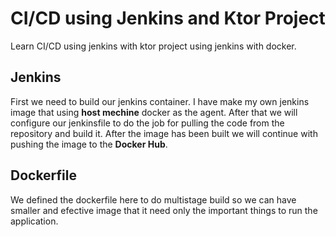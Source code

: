 # CI/CD using Jenkins and Ktor Project
Learn CI/CD using jenkins with ktor project using jenkins with docker.

## Jenkins
First we need to build our jenkins container. 
I have make my own jenkins image that using **host mechine** docker as the agent. 
After that we will configure our jenkinsfile to do the job for pulling the code from the repository and build it.
After the image has been built we will continue with pushing the image to the **Docker Hub**.

## Dockerfile
We defined the dockerfile here to do multistage build so we can have smaller and efective image that it need only the important things to run the application.

